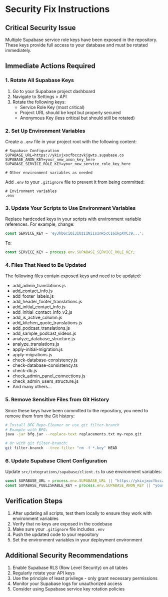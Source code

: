 # Security Fix Instructions

## Critical Security Issue

Multiple Supabase service role keys have been exposed in the repository. These keys provide full access to your database and must be rotated immediately.

## Immediate Actions Required

### 1. Rotate All Supabase Keys

1. Go to your Supabase project dashboard
2. Navigate to Settings > API
3. Rotate the following keys:
   - Service Role Key (most critical)
   - Project URL should be kept but properly secured
   - Anonymous Key (less critical but should still be rotated)

### 2. Set Up Environment Variables

Create a `.env` file in your project root with the following content:

```
# Supabase Configuration
SUPABASE_URL=https://ykixjxocfbcczvkjgwts.supabase.co
SUPABASE_ANON_KEY=your_new_anon_key_here
SUPABASE_SERVICE_ROLE_KEY=your_new_service_role_key_here

# Other environment variables as needed
```

Add `.env` to your `.gitignore` file to prevent it from being committed:

```
# Environment variables
.env
```

### 3. Update Your Scripts to Use Environment Variables

Replace hardcoded keys in your scripts with environment variable references. For example, change:

```javascript
const SERVICE_KEY = 'eyJhbGciOiJIUzI1NiIsInR5cCI6IkpXVCJ9...';
```

To:

```javascript
const SERVICE_KEY = process.env.SUPABASE_SERVICE_ROLE_KEY;
```

### 4. Files That Need to Be Updated

The following files contain exposed keys and need to be updated:
- add_admin_translations.js
- add_contact_info.js
- add_footer_labels.js
- add_header_footer_translations.js
- add_initial_contact_info.js
- add_initial_contact_info_v2.js
- add_is_active_column.js
- add_kitchen_quote_translations.js
- add_podcast_translations.js
- add_sample_podcast_videos.js
- analyze_database_structure.js
- analyze_translations.js
- apply-initial-migration.js
- apply-migrations.js
- check-database-consistency.js
- check-database-consistency.ts
- check-db.js
- check_admin_panel_connections.js
- check_admin_users_structure.js
- And many others...

### 5. Remove Sensitive Files from Git History

Since these keys have been committed to the repository, you need to remove them from the Git history:

```bash
# Install BFG Repo-Cleaner or use git filter-branch
# Example with BFG:
java -jar bfg.jar --replace-text replacements.txt my-repo.git

# Or with git filter-branch:
git filter-branch --tree-filter "rm -f *.key" HEAD
```

### 6. Update Supabase Client Configuration

Update `src/integrations/supabase/client.ts` to use environment variables:

```typescript
const SUPABASE_URL = process.env.SUPABASE_URL || "https://ykixjxocfbcczvkjgwts.supabase.co";
const SUPABASE_PUBLISHABLE_KEY = process.env.SUPABASE_ANON_KEY || "your_default_anon_key";
```

## Verification Steps

1. After updating all scripts, test them locally to ensure they work with environment variables
2. Verify that no keys are exposed in the codebase
3. Make sure your `.gitignore` file includes `.env`
4. Push the updated code to your repository
5. Set the environment variables in your deployment environment

## Additional Security Recommendations

1. Enable Supabase RLS (Row Level Security) on all tables
2. Regularly rotate your API keys
3. Use the principle of least privilege - only grant necessary permissions
4. Monitor your Supabase logs for unauthorized access
5. Consider using Supabase service key rotation policies